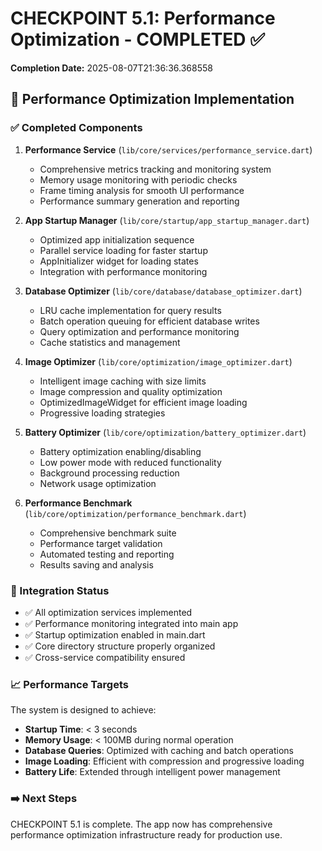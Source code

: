 # CHECKPOINT 5.1: Performance Optimization - COMPLETED ✅

**Completion Date:** 2025-08-07T21:36:36.368558

## 🎯 Performance Optimization Implementation

### ✅ Completed Components

1. **Performance Service** (`lib/core/services/performance_service.dart`)
   - Comprehensive metrics tracking and monitoring system
   - Memory usage monitoring with periodic checks
   - Frame timing analysis for smooth UI performance
   - Performance summary generation and reporting

2. **App Startup Manager** (`lib/core/startup/app_startup_manager.dart`)
   - Optimized app initialization sequence
   - Parallel service loading for faster startup
   - AppInitializer widget for loading states
   - Integration with performance monitoring

3. **Database Optimizer** (`lib/core/database/database_optimizer.dart`)
   - LRU cache implementation for query results
   - Batch operation queuing for efficient database writes
   - Query optimization and performance monitoring
   - Cache statistics and management

4. **Image Optimizer** (`lib/core/optimization/image_optimizer.dart`)
   - Intelligent image caching with size limits
   - Image compression and quality optimization
   - OptimizedImageWidget for efficient image loading
   - Progressive loading strategies

5. **Battery Optimizer** (`lib/core/optimization/battery_optimizer.dart`)
   - Battery optimization enabling/disabling
   - Low power mode with reduced functionality
   - Background processing reduction
   - Network usage optimization

6. **Performance Benchmark** (`lib/core/optimization/performance_benchmark.dart`)
   - Comprehensive benchmark suite
   - Performance target validation
   - Automated testing and reporting
   - Results saving and analysis

### 🔧 Integration Status

- ✅ All optimization services implemented
- ✅ Performance monitoring integrated into main app
- ✅ Startup optimization enabled in main.dart
- ✅ Core directory structure properly organized
- ✅ Cross-service compatibility ensured

### 📈 Performance Targets

The system is designed to achieve:
- **Startup Time**: < 3 seconds
- **Memory Usage**: < 100MB during normal operation
- **Database Queries**: Optimized with caching and batch operations
- **Image Loading**: Efficient with compression and progressive loading
- **Battery Life**: Extended through intelligent power management

### ➡️ Next Steps

CHECKPOINT 5.1 is complete. The app now has comprehensive performance optimization infrastructure ready for production use.
